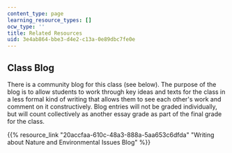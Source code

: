 ```yaml
---
content_type: page
learning_resource_types: []
ocw_type: ''
title: Related Resources
uid: 3e4ab864-bbe3-d4e2-c13a-0e89dbc7fe0e
---
```


Class Blog
----------

There is a community blog for this class (see below). The purpose of the blog is to allow students to work through key ideas and texts for the class in a less formal kind of writing that allows them to see each other's work and comment on it constructively. Blog entries will not be graded individually, but will count collectively as another essay grade as part of the final grade for the class.

{{% resource_link "20accfaa-610c-48a3-888a-5aa653c6dfda" "Writing about Nature and Environmental Issues Blog" %}}